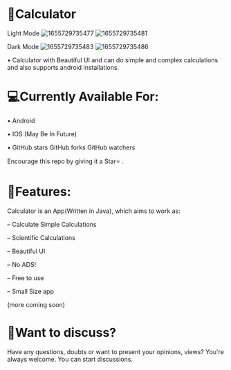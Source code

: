 # 📲Calculator

Light Mode
![1655729735477](https://user-images.githubusercontent.com/76106639/174606737-ba022578-2c88-4768-a5f9-e483775b922c.jpg)
![1655729735481](https://user-images.githubusercontent.com/76106639/174606826-745dda9b-ca3e-4e56-9b7a-a78329a6fa58.jpg)

Dark Mode
![1655729735483](https://user-images.githubusercontent.com/76106639/174606890-90803ffb-dac8-4049-b196-e6f457b25df0.jpg)
![1655729735486](https://user-images.githubusercontent.com/76106639/174606949-9b7fd765-b9b6-4e60-b48f-8ba394586120.jpg)


• Calculator with Beautiful UI and can do simple and complex calculations and also supports android installations.

# 💻Currently Available For:

• Android 

• IOS (May Be In Future)

• GitHub stars GitHub forks GitHub watchers


Encourage this repo by giving it a Star⭐ .

# 🎁Features:

Calculator is an App(Written in Java), which aims to work as:

– Calculate Simple Calculations 

– Scientific Calculations

– Beautiful UI

– No ADS!

– Free to use

– Small Size app

(more coming soon)

# 💬Want to discuss?
Have any questions, doubts or want to present your opinions, views? You're always welcome. You can start discussions.

